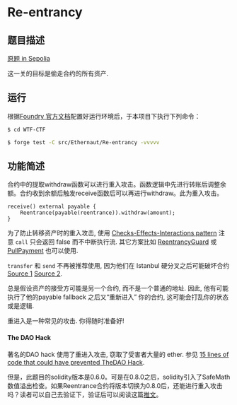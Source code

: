 # Re-entrancy

## 题目描述

[原题 in Sepolia](https://ethernaut.openzeppelin.com/level/0x2a24869323C0B13Dff24E196Ba072dC790D52479)

这一关的目标是偷走合约的所有资产.

## 运行

根据[Foundry 官方文档](https://getfoundry.sh/)配置好运行环境后，于本项目下执行下列命令：

```sh
$ cd WTF-CTF

$ forge test -C src/Ethernaut/Re-entrancy -vvvvv
```

## 功能简述

合约中的提取withdraw函数可以进行重入攻击。函数逻辑中先进行转账后调整余额。合约收到余额后触发receive函数后可以再进行withdraw。此为重入攻击。

```solidity
receive() external payable {
	Reentrance(payable(reentrance)).withdraw(amount);
}
```

为了防止转移资产时的重入攻击, 使用 [Checks-Effects-Interactions pattern](https://solidity.readthedocs.io/en/develop/security-considerations.html#use-the-checks-effects-interactions-pattern) 注意 `call` 只会返回 false 而不中断执行流. 其它方案比如 [ReentrancyGuard](https://docs.openzeppelin.com/contracts/2.x/api/utils#ReentrancyGuard) 或 [PullPayment](https://docs.openzeppelin.com/contracts/2.x/api/payment#PullPayment) 也可以使用.

`transfer` 和 `send` 不再被推荐使用, 因为他们在 Istanbul 硬分叉之后可能破坏合约 [Source 1](https://diligence.consensys.net/blog/2019/09/stop-using-soliditys-transfer-now/) [Source 2](https://forum.openzeppelin.com/t/reentrancy-after-istanbul/1742).

总是假设资产的接受方可能是另一个合约, 而不是一个普通的地址. 因此, 他有可能执行了他的payable fallback 之后又“重新进入” 你的合约, 这可能会打乱你的状态或是逻辑.

重进入是一种常见的攻击. 你得随时准备好!

#### The DAO Hack

著名的DAO hack 使用了重进入攻击, 窃取了受害者大量的 ether. 参见 [15 lines of code that could have prevented TheDAO Hack](https://blog.openzeppelin.com/15-lines-of-code-that-could-have-prevented-thedao-hack-782499e00942).

但是，此题目的solidity版本是0.6.0。可是在0.8.0之后，solidity引入了SafeMath数值溢出检查。如果Reentrance合约将版本切换为0.8.0后，还能进行重入攻击吗？读者可以自己去验证下，验证后可以阅读这篇[推文](https://twitter.com/real_philogy/status/1645404402205728770)。